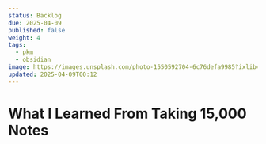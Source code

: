 ```yaml
---
status: Backlog
due: 2025-04-09
published: false
weight: 4
tags:
  - pkm
  - obsidian
image: https://images.unsplash.com/photo-1550592704-6c76defa9985?ixlib=rb-4.0.3&ixid=MnwxMjA3fDB8MHxwaG90by1wYWdlfHx8fGVufDB8fHx8&auto=format&fit=crop&w=300&q=80
updated: 2025-04-09T00:12
---
```


# What I Learned From Taking 15,000 Notes